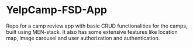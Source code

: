# YelpCamp-FSD-App
Repo for a camp review app with basic CRUD functionalities for the camps, built using MEN-stack.
It also has some extensive features like location map, image carousel and user authorization and authentication.
